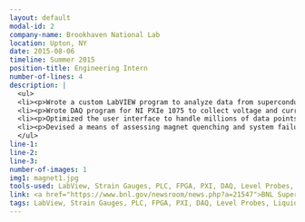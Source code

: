 ```yaml
---
layout: default
modal-id: 2
company-name: Brookhaven National Lab
location: Upton, NY
date: 2015-08-06
timeline: Summer 2015
position-title: Engineering Intern
number-of-lines: 4
description: |
  <ul>
  <li><p>Wrote a custom LabVIEW program to analyze data from superconducting magnets for the CERN particle accelerator.</p></li>
  <li><p>Wrote DAQ program for NI PXIe 1075 to collect voltage and current measurements from Magnets.</p></li>
  <li><p>Optimized the user interface to handle millions of data points gathered every instant.</p></li>
  <li><p>Devised a means of assessing magnet quenching and system failure.</p></li>
  </ul>
line-1: 
line-2:
line-3:
number-of-images: 1
img1: magnet1.jpg
tools-used: LabView, Strain Gauges, PLC, FPGA, PXI, DAQ, Level Probes, Flow meters, Superconducting, Magnets.
link: <a href="https://www.bnl.gov/newsroom/news.php?a=21547">BNL Superconducting Magnet Info</a>
tags: LabView, Strain Gauges, PLC, FPGA, PXI, DAQ, Level Probes, Liquid Helium, Flow meters, Superconducting, Magnets, Cryogenics.
---
```

